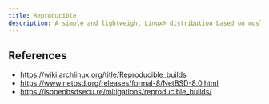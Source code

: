 ```yaml
---
title: Reproducible
description: A simple and lightweight Linux® distribution based on musl libc and toybox
---
```


## References
- https://wiki.archlinux.org/title/Reproducible_builds
- https://www.netbsd.org/releases/formal-8/NetBSD-8.0.html
- https://isopenbsdsecu.re/mitigations/reproducible_builds/
